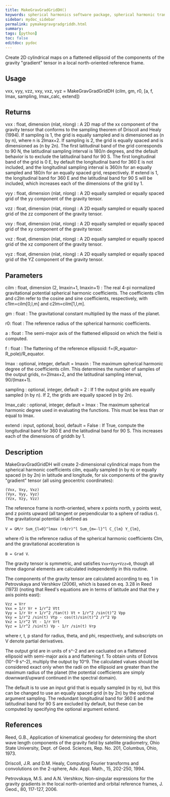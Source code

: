 ```yaml
---
title: MakeGravGradGridDH()
keywords: spherical harmonics software package, spherical harmonic transform, legendre functions, multitaper spectral analysis, Python, gravity, magnetic field
sidebar: mydoc_sidebar
permalink: pymakegravgradgriddh.html
summary:
tags: [python]
toc: false
editdoc: pydoc
---
```


Create 2D cylindrical maps on a flattened ellipsoid of the components of the gravity "gradient" tensor in a local north-oriented reference frame.

## Usage

vxx, vyy, vzz, vxy, vxz, vyz = MakeGravGradGridDH (cilm, gm, r0, [a, f, lmax, sampling, lmax_calc, extend])

## Returns

vxx : float, dimension (nlat, nlong)
:   A 2D map of the xx component of the gravity tensor that conforms to the sampling theorem of Driscoll and Healy (1994). If sampling is 1, the grid is equally sampled and is dimensioned as (n by n), where n is 2lmax+2. If sampling is 2, the grid is equally spaced and is dimensioned as (n by 2n). The first latitudinal band of the grid corresponds to 90 N, the latitudinal sampling interval is 180/n degrees, and the default behavior is to exclude the latitudinal band for 90 S. The first longitudinal band of the grid is 0 E, by default the longitudinal band for 360 E is not included, and the longitudinal sampling interval is 360/n for an equally sampled and 180/n for an equally spaced grid, respectively. If extend is 1, the longitudinal band for 360 E and the latitudinal band for 90 S will be included, which increases each of the dimensions of the grid by 1.

vyy : float, dimension (nlat, nlong)
:   A 2D equally sampled or equally spaced grid of the yy component of the gravity tensor.

vzz : float, dimension (nlat, nlong)
:   A 2D equally sampled or equally spaced grid of the zz component of the gravity tensor.

vxy : float, dimension (nlat, nlong)
:   A 2D equally sampled or equally spaced grid of the xy component of the gravity tensor.

vxz : float, dimension (nlat, nlong)
:   A 2D equally sampled or equally spaced grid of the xz component of the gravity tensor.

vyz : float, dimension (nlat, nlong)
:   A 2D equally sampled or equally spaced grid of the YZ component of the gravity tensor.

## Parameters

cilm : float, dimension (2, lmaxin+1, lmaxin+1)
:   The real 4-pi normalized gravitational potential spherical harmonic coefficients. The coefficients c1lm and c2lm refer to the cosine and sine coefficients, respectively, with c1lm=cilm[0,l,m] and c2lm=cilm[1,l,m].

gm : float
:   The gravitational constant multiplied by the mass of the planet.

r0: float
:   The reference radius of the spherical harmonic coefficients.

a : float
:   The semi-major axis of the flattened ellipsoid on which the field is computed.

f : float
:   The flattening of the reference ellipsoid: f=(R_equator-R_pole)/R_equator.

lmax : optional, integer, default = lmaxin
:   The maximum spherical harmonic degree of the coefficients cilm. This determines the number of samples of the output grids, n=2lmax+2, and the latitudinal sampling interval, 90/(lmax+1).

sampling : optional, integer, default = 2
:   If 1 the output grids are equally sampled (n by n). If 2, the grids are equally spaced (n by 2n).

lmax_calc : optional, integer, default = lmax
:   The maximum spherical harmonic degree used in evaluating the functions. This must be less than or equal to lmax.

extend : input, optional, bool, default = False
:   If True, compute the longitudinal band for 360 E and the latitudinal band for 90 S. This increases each of the dimensions of griddh by 1.

## Description

MakeGravGradGridDH will create 2-dimensional cylindrical maps from the spherical harmonic coefficients cilm, equally sampled (n by n) or equally spaced (n by 2n) in latitude and longitude, for six components of the gravity "gradient" tensor (all using geocentric coordinates):

`(Vxx, Vxy, Vxz)`  
`(Vyx, Vyy, Vyz)`  
`(Vzx, Vzy, Vzz)`

The reference frame is north-oriented, where x points north, y points west, and z points upward (all tangent or perpendicular to a sphere of radius r). The gravitational potential is defined as

`V = GM/r Sum_{l=0}^lmax (r0/r)^l Sum_{m=-l}^l C_{lm} Y_{lm}`,

where r0 is the reference radius of the spherical harmonic coefficients Clm, and the gravitational acceleration is

`B = Grad V`.

The gravity tensor is symmetric, and satisfies `Vxx+Vyy+Vzz=0`, though all three diagonal elements are calculated independently in this routine.

The components of the gravity tensor are calculated according to eq. 1 in Petrovskaya and Vershkov (2006), which is based on eq. 3.28 in Reed (1973) (noting that Reed's equations are in terms of latitude and that the y axis points east):

`Vzz = Vrr`  
`Vxx = 1/r Vr + 1/r^2 Vtt`  
`Vyy = 1/r Vr + 1/r^2 /tan(t) Vt + 1/r^2 /sin(t)^2 Vpp`  
`Vxy = 1/r^2 /sin(t) Vtp - cos(t)/sin(t)^2 /r^2 Vp`  
`Vxz = 1/r^2 Vt - 1/r Vrt`  
`Vyz = 1/r^2 /sin(t) Vp - 1/r /sin(t) Vrp`

where r, t, p stand for radius, theta, and phi, respectively, and subscripts on V denote partial derivatives.

The output grid are in units of s^-2 and are cacluated on a flattened ellipsoid with semi-major axis a and flattening f. To obtain units of Eotvos (10^-9 s^-2), multiply the output by 10^9. The calculated values should be considered exact only when the radii on the ellipsoid are greater than the maximum radius of the planet (the potential coefficients are simply downward/upward continued in the spectral domain).

The default is to use an input grid that is equally sampled (n by n), but this can be changed to use an equally spaced grid (n by 2n) by the optional argument sampling. The redundant longitudinal band for 360 E and the latitudinal band for 90 S are excluded by default, but these can be computed by specifying the optional argument extend.

## References

Reed, G.B., Application of kinematical geodesy for determining
the short wave length components of the gravity field by satellite gradiometry, Ohio State University, Dept. of Geod. Sciences, Rep. No. 201, Columbus, Ohio, 1973.

Driscoll, J.R. and D.M. Healy, Computing Fourier transforms and convolutions on the 2-sphere, Adv. Appl. Math., 15, 202-250, 1994.

Petrovskaya, M.S. and A.N. Vershkov, Non-singular expressions for the gravity gradients in the local north-oriented and orbital reference frames, J. Geod., 80, 117-127, 2006.
